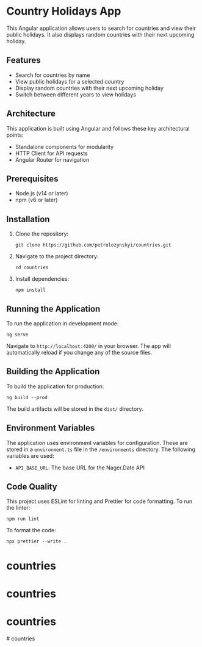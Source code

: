 # Country Holidays App

This Angular application allows users to search for countries and view their public holidays. It also displays random countries with their next upcoming holiday.

## Features

- Search for countries by name
- View public holidays for a selected country
- Display random countries with their next upcoming holiday
- Switch between different years to view holidays

## Architecture

This application is built using Angular and follows these key architectural points:

- Standalone components for modularity
- HTTP Client for API requests
- Angular Router for navigation

## Prerequisites

- Node.js (v14 or later)
- npm (v6 or later)

## Installation

1. Clone the repository:
   ```
   git clone https://github.com/petrolozynskyi/countries.git
   ```

2. Navigate to the project directory:
   ```
   cd countries
   ```

3. Install dependencies:
   ```
   npm install
   ```

## Running the Application

To run the application in development mode:

```
ng serve
```

Navigate to `http://localhost:4200/` in your browser. The app will automatically reload if you change any of the source files.

## Building the Application

To build the application for production:

```
ng build --prod
```

The build artifacts will be stored in the `dist/` directory.


## Environment Variables

The application uses environment variables for configuration. These are stored in a `environment.ts` file in the `/environments` directory. The following variables are used:

- `API_BASE_URL`: The base URL for the Nager.Date API

## Code Quality

This project uses ESLint for linting and Prettier for code formatting. To run the linter:

```
npm run lint
```

To format the code:

```
npx prettier --write .
```
# countries
# countries
# countries
#   c o u n t r i e s  
 